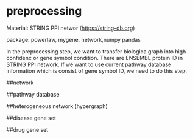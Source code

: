 # preprocessing
Material: STRING PPI networ (https://string-db.org)

package: powerlaw, mygene, network,numpy pandas

In the preprocessing step, we want to transfer biologica graph into high confidenc or gene symbol condition.
There are ENSEMBL protein ID in STRING PPI network.
If we want to use current pathway database information which is consist of gene symbol ID, we need to do this step.

##network

##pathway database

##heterogeneous network (hypergraph)


##disease gene set


##drug gene set








